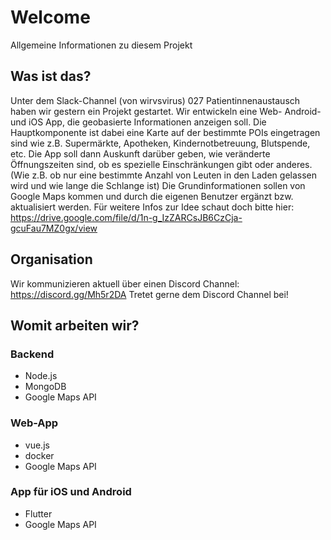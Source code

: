 # Welcome
Allgemeine Informationen zu diesem Projekt

## Was ist das?
Unter dem Slack-Channel (von wirvsvirus) 027 Patientinnenaustausch haben wir gestern ein Projekt gestartet. Wir entwickeln eine Web- Android- und iOS App, die geobasierte Informationen anzeigen soll. Die Hauptkomponente ist dabei eine Karte auf der bestimmte POIs eingetragen sind wie z.B. Supermärkte, Apotheken, Kindernotbetreuung, Blutspende, etc. Die App soll dann Auskunft darüber geben, wie veränderte Öffnungszeiten sind, ob es spezielle Einschränkungen gibt oder anderes. (Wie z.B. ob nur eine bestimmte Anzahl von Leuten in den Laden gelassen wird und wie lange die Schlange ist) Die Grundinformationen sollen von Google Maps kommen und durch die eigenen Benutzer ergänzt bzw. aktualisiert werden. Für weitere Infos zur Idee schaut doch bitte hier: https://drive.google.com/file/d/1n-g_IzZARCsJB6CzCja-gcuFau7MZ0gx/view

## Organisation
Wir kommunizieren aktuell über einen Discord Channel: https://discord.gg/Mh5r2DA
Tretet gerne dem Discord Channel bei!

## Womit arbeiten wir?
### Backend
- Node.js
- MongoDB
- Google Maps API

### Web-App
- vue.js
- docker
- Google Maps API

### App für iOS und Android
- Flutter
- Google Maps API
